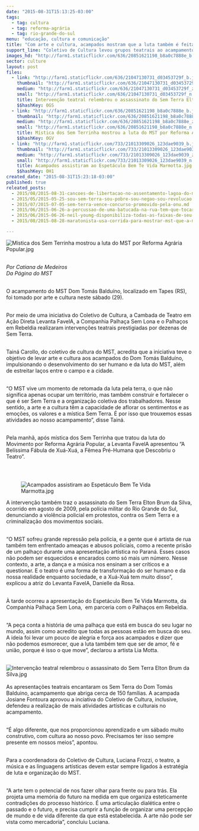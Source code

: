 ```yaml
---
date: "2015-08-31T15:13:25-03:00"
tags:
  - tag: cultura
  - tag: reforma-agrária
  - tag: rio-grande-do-sul
menu: "educação, cultura e comunicação"
title: "Com arte e cultura, acampados mostram que a luta também é feita de amor, fé e união"
support_line: "Coletivo de Cultura levou grupos teatrais ao acampamento Dom Tomás Balduino, em Tapes, no Rio Grande do Sul."
images_hd: "http://farm1.staticflickr.com/636/20851621198_b8a0c7888e_b.jpg"
sector: culture
layout: post
files:
  - link: "http://farm1.staticflickr.com/636/21047130731_d03453729f_b.jpg"
    thumbnail: "http://farm1.staticflickr.com/636/21047130731_d03453729f_t.jpg"
    medium: "http://farm1.staticflickr.com/636/21047130731_d03453729f_z.jpg"
    small: "http://farm1.staticflickr.com/636/21047130731_d03453729f_n.jpg"
    title: Intervenção teatral relembrou o assassinato do Sem Terra Elton Brum da Silva.jpg
    $$hashKey: 0GS
  - link: "http://farm1.staticflickr.com/636/20851621198_b8a0c7888e_b.jpg"
    thumbnail: "http://farm1.staticflickr.com/636/20851621198_b8a0c7888e_t.jpg"
    medium: "http://farm1.staticflickr.com/636/20851621198_b8a0c7888e_z.jpg"
    small: "http://farm1.staticflickr.com/636/20851621198_b8a0c7888e_n.jpg"
    title: Mística dos Sem Terrinha mostrou a luta do MST por Reforma Agrária Popular.jpg
    $$hashKey: 0GV
  - link: "http://farm1.staticflickr.com/733/21013309026_123dae9039_b.jpg"
    thumbnail: "http://farm1.staticflickr.com/733/21013309026_123dae9039_t.jpg"
    medium: "http://farm1.staticflickr.com/733/21013309026_123dae9039_z.jpg"
    small: "http://farm1.staticflickr.com/733/21013309026_123dae9039_n.jpg"
    title: Acampados assistiram ao Espetáculo Bem Te Vida Marmotta.jpg
    $$hashKey: 0H1
created_date: "2015-08-31T15:23:18-03:00"
published: true
releated_posts:
  - 2015/08/2015-08-31-cancoes-de-libertacao-no-assentamento-lagoa-do-mineiro-no-ceara.md
  - 2015/05/2015-05-25-sou-sem-terra-sou-pobre-sou-negao-sou-revolucao.md
  - 2015/07/2015-07-05-sem-terra-vence-concurso-promovido-pela-onu.md
  - 2015/06/2015-06-26-a-percussao-de-uma-batucada-na-rua-tem-que-tocar-as-pessoas-a-ir-pra-luta.md
  - 2015/06/2015-06-26-neil-young-disponibiliza-todas-as-faixas-de-seu-novo-album-contra-monsanto.md
  - 2015/08/2015-08-28-maratonista-usa-corrida-para-mostrar-mst-que-a-midia-a-midia-nao-divulga.md

---
```

<p><img alt="Mística dos Sem Terrinha mostrou a luta do MST por Reforma Agrária Popular.jpg" src="http://farm1.staticflickr.com/636/20851621198_b8a0c7888e_b.jpg" /><br />
&nbsp;</p>

<p><em>Por&nbsp;Catiana de Medeiros<br />
Da P&aacute;gina do MST</em></p>

<p><br />
O acampamento do MST Dom Tom&aacute;s Baldu&iacute;no, localizado em Tapes (RS), foi tomado por arte e cultura neste&nbsp;s&aacute;bado (29).</p>

<p><br />
Por meio de uma iniciativa do Coletivo de Cultura, a Cambada de Teatro em A&ccedil;&atilde;o Direta Levanta FavelA, a Companhia Palha&ccedil;a Sem Lona e o Palha&ccedil;os em Rebeldia realizaram interven&ccedil;&otilde;es teatrais prestigiadas por dezenas de Sem Terra.</p>

<p><br />
Tain&aacute; Carollo, do coletivo de cultura do MST, acredita que a iniciativa teve o objetivo de levar arte e cultura aos acampados do Dom Tom&aacute;s Baldu&iacute;no, impulsionando o desenvolvimento do ser humano e da luta do MST, al&eacute;m de estreitar la&ccedil;os entre o campo e a cidade.</p>

<p><br />
&ldquo;O MST vive um momento de retomada da luta pela terra, o que n&atilde;o significa apenas ocupar um territ&oacute;rio, mas tamb&eacute;m construir e fortalecer o que &eacute; ser Sem Terra e a organiza&ccedil;&atilde;o coletiva dos trabalhadores. Nesse sentido, a arte e a cultura t&ecirc;m a capacidade de aflorar os sentimentos e as emo&ccedil;&otilde;es, os valores e a m&iacute;stica Sem Terra. &Eacute; por isso que trouxemos essas atividades ao nosso acampamento&rdquo;, disse Tain&aacute;.</p>

<p><br />
Pela manh&atilde;, ap&oacute;s m&iacute;stica dos Sem Terrinha&nbsp;que tratou da luta do Movimento por Reforma Agr&aacute;ria Popular, a Levanta FavelA apresentou &ldquo;A Bel&iacute;ssima F&aacute;bula de Xu&aacute;-Xu&aacute;, a F&ecirc;mea Pr&eacute;-Humana que Descobriu o Teatro&rdquo;.</p>

<p>&nbsp;</p>

<figure class="image" style="float:left"><img alt="Acampados assistiram ao Espetáculo Bem Te Vida Marmotta.jpg" src="http://farm1.staticflickr.com/733/21013309026_123dae9039_b.jpg" />
<figcaption></figcaption>
</figure>

<p>A interven&ccedil;&atilde;o tamb&eacute;m traz o assassinato do Sem Terra Elton Brum da Silva, ocorrido em agosto de 2009, pela pol&iacute;cia militar do Rio Grande do Sul, denunciando a viol&ecirc;ncia policial em protestos,&nbsp;contra os Sem Terra&nbsp;e a criminaliza&ccedil;&atilde;o dos movimentos sociais.</p>

<p><br />
&ldquo;O MST sofreu grande repress&atilde;o pela pol&iacute;cia, e a gente que &eacute; artista de rua tamb&eacute;m tem enfrentado amea&ccedil;as e abusos policiais, como a recente pris&atilde;o de um palha&ccedil;o durante uma apresenta&ccedil;&atilde;o art&iacute;stica no Paran&aacute;. Esses casos n&atilde;o podem ser esquecidos e encarados como s&oacute; mais um n&uacute;mero. Nesse contexto, a arte, a dan&ccedil;a e a m&uacute;sica nos ensinam a ser cr&iacute;ticos e a questionar. E o teatro &eacute; uma forma de transforma&ccedil;&atilde;o do ser humano e da nossa realidade enquanto sociedade, e a Xu&aacute;-Xu&aacute; tem muito disso&rdquo;, explicou a atriz do Levanta FavelA, Danielle da Rosa.</p>

<p><br />
&Agrave; tarde&nbsp;ocorreu a apresenta&ccedil;&atilde;o do Espet&aacute;culo Bem Te Vida Marmotta, da Companhia Palha&ccedil;a Sem Lona, &nbsp;em parceria com o Palha&ccedil;os em Rebeldia.</p>

<p><br />
&ldquo;A pe&ccedil;a conta a hist&oacute;ria de uma palha&ccedil;a que est&aacute; em busca do seu lugar no mundo, assim como acredito que todas as pessoas est&atilde;o em busca do seu. A ideia foi levar um pouco de alegria e for&ccedil;a aos acampados e dizer que n&atilde;o podemos esmorecer, que a luta tamb&eacute;m tem que ser de amor, f&eacute; e uni&atilde;o, porque &eacute; isso o que move&rdquo;, declarou a artista Lia Motta.<br />
&nbsp;</p>

<p><img alt="Intervenção teatral relembrou o assassinato do Sem Terra Elton Brum da Silva.jpg" src="http://farm1.staticflickr.com/636/21047130731_d03453729f_b.jpg" /><br />
<br />
As apresenta&ccedil;&otilde;es teatrais encantaram os Sem Terra do Dom Tom&aacute;s Balduino, acampamento que abriga cerca de 150 fam&iacute;lias. A acampada Josiane Fontoura aprovou a inciativa do Coletivo de Cultura, inclusive, defendeu a realiza&ccedil;&atilde;o de mais atividades art&iacute;sticas e culturais no acampamento.</p>

<p><br />
&ldquo;&Eacute; algo diferente, que nos proporcionou aprendizado e um s&aacute;bado muito construtivo, com cultura ao nosso povo. Precisamos ter isso sempre presente em nossos meios&rdquo;, apontou.</p>

<p><br />
Para a coordenadora do Coletivo de Cultura, Luciana Frozzi, o teatro, a m&uacute;sica e as linguagens art&iacute;sticas devem estar sempre ligados &agrave; estrat&eacute;gia de luta e organiza&ccedil;&atilde;o do MST.</p>

<p><br />
&ldquo;A arte tem o potencial de nos fazer olhar para frente ou para tr&aacute;s. Ela projeta uma mem&oacute;ria do futuro na medida em que organiza esteticamente contradi&ccedil;&otilde;es do processo hist&oacute;rico. &Eacute; uma articula&ccedil;&atilde;o dial&eacute;tica entre o passado e o futuro, e precisa cumprir a fun&ccedil;&atilde;o de organizar uma percep&ccedil;&atilde;o de mundo e de vida diferente da que est&aacute; estabelecida. A arte n&atilde;o pode ser vista como mercadoria&rdquo;, concluiu Luciana.</p>
